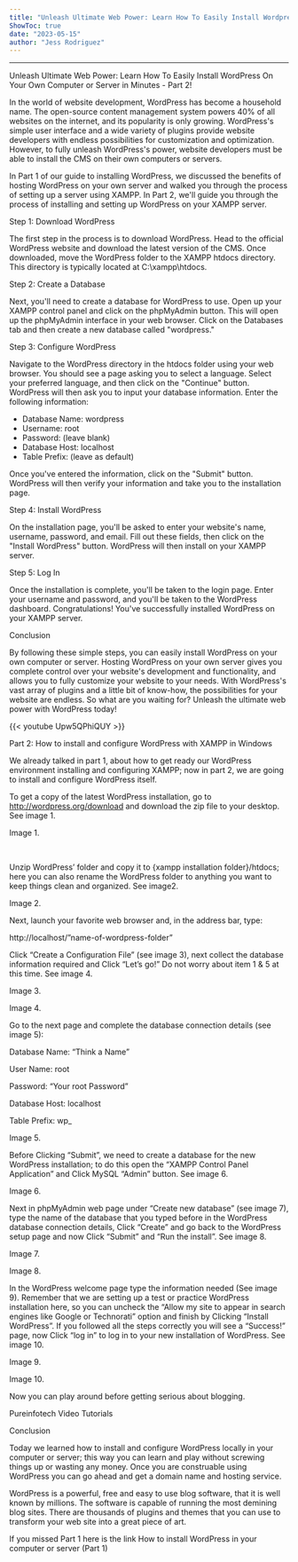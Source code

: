 ```yaml
---
title: "Unleash Ultimate Web Power: Learn How To Easily Install Wordpress On Your Own Computer or Server in Minutes - Part 2!"
ShowToc: true 
date: "2023-05-15"
author: "Jess Rodriguez"
---
```

*****
Unleash Ultimate Web Power: Learn How To Easily Install WordPress On Your Own Computer or Server in Minutes - Part 2!

In the world of website development, WordPress has become a household name. The open-source content management system powers 40% of all websites on the internet, and its popularity is only growing. WordPress's simple user interface and a wide variety of plugins provide website developers with endless possibilities for customization and optimization. However, to fully unleash WordPress's power, website developers must be able to install the CMS on their own computers or servers.

In Part 1 of our guide to installing WordPress, we discussed the benefits of hosting WordPress on your own server and walked you through the process of setting up a server using XAMPP. In Part 2, we'll guide you through the process of installing and setting up WordPress on your XAMPP server.

Step 1: Download WordPress

The first step in the process is to download WordPress. Head to the official WordPress website and download the latest version of the CMS. Once downloaded, move the WordPress folder to the XAMPP htdocs directory. This directory is typically located at C:\xampp\htdocs.

Step 2: Create a Database

Next, you'll need to create a database for WordPress to use. Open up your XAMPP control panel and click on the phpMyAdmin button. This will open up the phpMyAdmin interface in your web browser. Click on the Databases tab and then create a new database called "wordpress."

Step 3: Configure WordPress

Navigate to the WordPress directory in the htdocs folder using your web browser. You should see a page asking you to select a language. Select your preferred language, and then click on the "Continue" button. WordPress will then ask you to input your database information. Enter the following information:

- Database Name: wordpress
- Username: root
- Password: (leave blank)
- Database Host: localhost
- Table Prefix: (leave as default)

Once you've entered the information, click on the "Submit" button. WordPress will then verify your information and take you to the installation page.

Step 4: Install WordPress

On the installation page, you'll be asked to enter your website's name, username, password, and email. Fill out these fields, then click on the "Install WordPress" button. WordPress will then install on your XAMPP server.

Step 5: Log In

Once the installation is complete, you'll be taken to the login page. Enter your username and password, and you'll be taken to the WordPress dashboard. Congratulations! You've successfully installed WordPress on your XAMPP server.

Conclusion

By following these simple steps, you can easily install WordPress on your own computer or server. Hosting WordPress on your own server gives you complete control over your website's development and functionality, and allows you to fully customize your website to your needs. With WordPress's vast array of plugins and a little bit of know-how, the possibilities for your website are endless. So what are you waiting for? Unleash the ultimate web power with WordPress today!

{{< youtube Upw5QPhiQUY >}} 



Part 2: How to install and configure WordPress with XAMPP in Windows
 
We already talked in part 1, about how to get ready our WordPress environment installing and configuring XAMPP; now in part 2, we are going to install and configure WordPress itself.
 
To get a copy of the latest WordPress installation, go to http://wordpress.org/download and download the zip file to your desktop. See image 1.
 

 
Image 1.
 
 
 
Unzip WordPress’ folder and copy it to {xampp installation folder}/htdocs; here you can also rename the WordPress folder to anything you want to keep things clean and organized. See image2.
 
Image 2.
 
Next, launch your favorite web browser and, in the address bar, type:
 
http://localhost/”name-of-wordpress-folder”
 
Click “Create a Configuration File” (see image 3), next collect the database information required and Click “Let’s go!” Do not worry about item 1 & 5 at this time. See image 4.
 
Image 3.
 
Image 4.
 
Go to the next page and complete the database connection details (see image 5):
 
Database Name: “Think a Name”
 
User Name: root
 
Password: “Your root Password”
 
Database Host: localhost
 
Table Prefix: wp_
 
Image 5.
 
Before Clicking “Submit”, we need to create a database for the new WordPress installation; to do this open the “XAMPP Control Panel Application” and Click MySQL “Admin” button. See image 6.
 
Image 6.
 
Next in phpMyAdmin web page under “Create new database” (see image 7), type the name of the database that you typed before in the WordPress database connection details, Click “Create” and go back to the WordPress setup page and now Click “Submit” and “Run the install”. See image 8.
 
Image 7.
 
Image 8.
 
In the WordPress welcome page type the information needed (See image 9). Remember that we are setting up a test or practice WordPress installation here, so you can uncheck the “Allow my site to appear in search engines like Google or Technorati” option and finish by Clicking “Install WordPress”. If you followed all the steps correctly you will see a “Success!” page, now Click “log in” to log in to your new installation of WordPress. See image 10.
 
Image 9.
 
Image 10.
 
Now you can play around before getting serious about blogging.
 
Pureinfotech Video Tutorials
 
Conclusion
 
Today we learned how to install and configure WordPress locally in your computer or server; this way you can learn and play without screwing things up or wasting any money. Once you are construable using WordPress you can go ahead and get a domain name and hosting service.
 
WordPress is a powerful, free and easy to use blog software, that it is well known by millions. The software is capable of running the most demining blog sites. There are thousands of plugins and themes that you can use to transform your web site into a great piece of art.
 
If you missed Part 1 here is the link How to install WordPress in your computer or server (Part 1)




